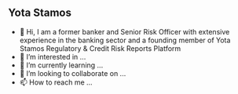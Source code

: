 ## Yota Stamos

- 👋 Hi, I am a former banker and Senior Risk Officer with extensive experience in the banking sector and a founding member of Yota Stamos Regulatory & Credit Risk Reports Platform<br>
- 👀 I’m interested in ...
- 🌱 I’m currently learning ...
- 💞️ I’m looking to collaborate on ...
- 📫 How to reach me ...

<!---
YotaStamos/YotaStamos is a ✨ special ✨ repository because its `README.md` (this file) appears on your GitHub profile.
You can click the Preview link to take a look at your changes.
--->
